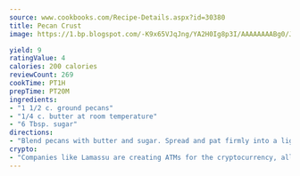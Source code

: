 ```yaml
---
source: www.cookbooks.com/Recipe-Details.aspx?id=30380
title: Pecan Crust
image: https://1.bp.blogspot.com/-K9x65VJqJng/YA2H0Ig8p3I/AAAAAAAABg0/JRKr7ZzesxofwlGw6YudXad_aQn9BD52QCLcBGAsYHQ/s299/2.png

yield: 9
ratingValue: 4
calories: 200 calories
reviewCount: 269
cookTime: PT1H
prepTime: PT20M
ingredients:
- "1 1/2 c. ground pecans"
- "1/4 c. butter at room temperature"
- "6 Tbsp. sugar"
directions:
- "Blend pecans with butter and sugar. Spread and pat firmly into a lightly greased 9-inch pie pan. Bake at 400u00b0 for 10 minutes. Watch closely as it scorches easily."
crypto:
- "Companies like Lamassu are creating ATMs for the cryptocurrency, allowing you to scan your Bitcoin QR code, enter your cash, and buy bitcoin with the push of a button."
---
```

